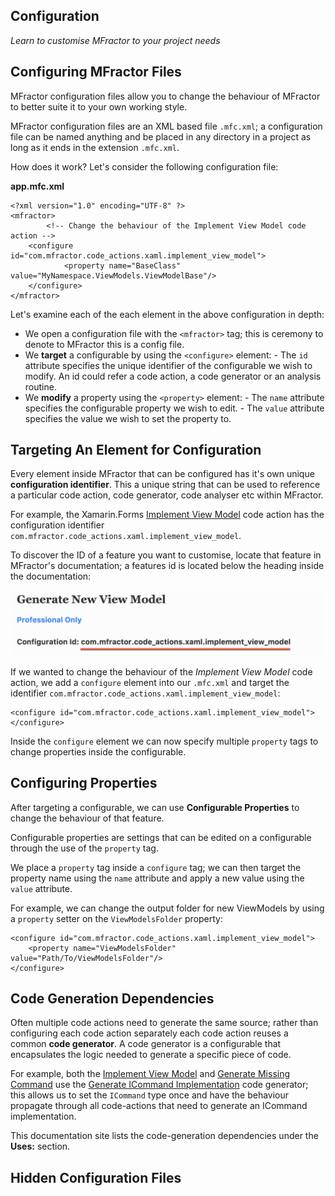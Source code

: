 
## Configuration

*Learn to customise MFractor to your project needs*

## Configuring MFractor Files

MFractor configuration files allow you to change the behaviour of MFractor to better suite it to your own working style.

MFractor configuration files are an XML based file  `.mfc.xml`; a configuration file can be named anything and be placed in any directory in a project as long as it ends in the extension `.mfc.xml`.

How does it work? Let's consider the following configuration file:

**app.mfc.xml**

```
<?xml version="1.0" encoding="UTF-8" ?>
<mfractor>
		<!-- Change the behaviour of the Implement View Model code action -->
    <configure id="com.mfractor.code_actions.xaml.implement_view_model">
            <property name="BaseClass" value="MyNamespace.ViewModels.ViewModelBase"/>
    </configure>
</mfractor>
```

Let's examine each of the each element in the above configuration in depth:

   - We open a configuration file with the `<mfractor>` tag; this is ceremony to denote to MFractor this is a config file.
   - We **target** a configurable by using the `<configure>` element:
    - The `id` attribute specifies the unique identifier of the configurable we wish to modify. An id could refer a code action, a code generator or an analysis routine.
   - We **modify** a property using the `<property>` element:
    - The `name` attribute specifies the configurable property we wish to edit.
    - The `value` attribute specifies the value we wish to set the property to.

## Targeting An Element for Configuration

Every element inside MFractor that can be configured has it's own unique **configuration identifier**. This a unique string that can be used to reference a particular code action, code generator, code analyser etc within MFractor.

For example, the Xamarin.Forms [Implement View Model](/code-actions/xaml/generate.md#implement-view-model) code action has the configuration identifier `com.mfractor.code_actions.xaml.implement_view_model`.

To discover the ID of a feature you want to customise, locate that feature in MFractor's documentation; a features id is located below the heading inside the documentation:

![Location of configuration identifier](/img/configuration/config-id.png)

If we wanted to change the behaviour of the *Implement View Model* code action, we add a `configure` element into our `.mfc.xml` and target the identifier `com.mfractor.code_actions.xaml.implement_view_model`:

```
<configure id="com.mfractor.code_actions.xaml.implement_view_model">
</configure>
```

Inside the `configure` element we can now specify multiple `property` tags to change properties inside the configurable.

## Configuring Properties

After targeting a configurable, we can use **Configurable Properties** to change the behaviour of that feature.

Configurable properties are settings that can be edited on a configurable through the use of the `property` tag.

We place a `property` tag inside a `configure` tag; we can then target the property name using the `name` attribute and apply a new value using the `value` attribute.

For example, we can change the output folder for new ViewModels by using a `property` setter on the `ViewModelsFolder` property:

```
<configure id="com.mfractor.code_actions.xaml.implement_view_model">
	<property name="ViewModelsFolder" value="Path/To/ViewModelsFolder"/>
</configure>
```

## Code Generation Dependencies

Often multiple code actions need to generate the same source; rather than configuring each code action separately each code action reuses a common **code generator**. A code generator is a configurable that encapsulates the logic needed to generate a specific piece of code.

For example, both the [Implement View Model](/code-actions/xaml/generate/#implement-view-model) and [Generate Missing Command](/code-actions/xaml/fix/#generate-missing-binding-command-stub) use the [Generate ICommand Implementation](/code-generation/xamarin-forms/#generate-icommand-implementation) code generator; this allows us to set the `ICommand` type once and have the behaviour propagate through all code-actions that need to generate an ICommand implementation.

This documentation site lists the code-generation dependencies under the **Uses:** section.

## Hidden Configuration Files
